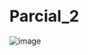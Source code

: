 # Parcial_2
![image](https://github.com/user-attachments/assets/a8585741-c92b-4df8-ab05-f05a98165cba)
